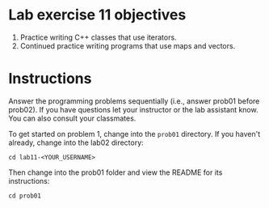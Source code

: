 # Lab exercise 11 objectives
1. Practice writing C++ classes that use iterators.
2. Continued practice writing programs that use maps and vectors.


# Instructions
Answer the programming problems sequentially (i.e., answer prob01 before prob02). 
If you have questions let your instructor or the lab assistant know. You can also consult your classmates.

To get started on problem 1, change into the `prob01` directory. If you haven't already, change into the lab02 directory:
```
cd lab11-<YOUR_USERNAME>
```

Then change into the prob01 folder and view the README for its instructions:
```
cd prob01
```
